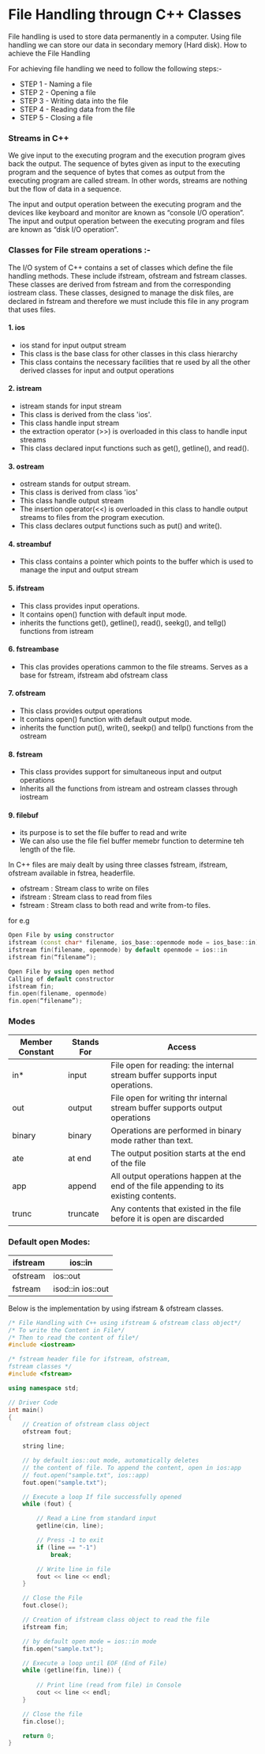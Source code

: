 # File Handling througn C++ Classes 

File handling is used to store data permanently in a computer. Using file handling we can store our data in secondary memory (Hard disk).
How to achieve the File Handling

For achieving file handling we need to follow the following steps:-

- STEP 1 - Naming a file 
- STEP 2 - Opening a file
- STEP 3 - Writing data into the file 
- STEP 4 - Reading data from the file 
- STEP 5 - Closing a file 

### Streams in C++ 

We give input to the executing program and the execution program gives back the output. The sequence of bytes given as input to the executing program and the sequence of bytes that comes as output from the executing program are called stream. In other words, streams are nothing but the flow of data in a sequence.

The input and output operation between the executing program and the devices like keyboard and monitor are known as “console I/O operation”. The input and output operation between the executing program and files are known as “disk I/O operation”.

### Classes for File stream operations :-

The I/O system of C++ contains a set of classes which define the file handling methods. These include ifstream, ofstream and fstream classes. These classes are derived from fstream and from the corresponding iostream class. These classes, designed to manage the disk files, are declared in fstream and therefore we must include this file in any program that uses files.

#### 1. ios
- ios stand for input output stream
- This class is the base class for other classes in this class hierarchy
- This class contains the necessary facilities that re used by all the other derived classes for input and output operations 

#### 2. istream
- istream stands for input stream
- This class is derived from the class 'ios'.
- This class handle input stream
- the extraction operator (>>) is overloaded in this class to handle input streams
- This class declared input functions such as get(), getline(), and read().

#### 3. ostream
- ostream stands for output stream.
- This class is derived from class 'ios'
- This class handle output stream
- The insertion operator(<<) is overloaded in this class to handle output streams to files from the program execution.
- This class declares output functions such as put() and write().

#### 4. streambuf
- This class contains a pointer which points to the buffer which is used to manage the input and output stream

#### 5. ifstream
- This class provides input operations.
- It contains open() function with default input mode.
- inherits the functions get(), getline(), read(), seekg(), and tellg() functions from istream

#### 6. fstreambase
- This clas provides operations cammon to the file streams. Serves as a base for fstream, ifstream abd ofstream class 

#### 7. ofstream 
- This class provides output operations 
- It contains open() function with default output mode.
- inherits the function put(), write(), seekp() and tellp() functions from the ostream

#### 8. fstream
- This class provides support for simultaneous input and output operations
- Inherits all the functions from istream and ostream classes through iostream

#### 9. filebuf
- its purpose is to set the file buffer to read and write
- We can also use the file fiel buffer memebr function to determine teh length of the file.

In C++ files are maiy dealt by using three classes fstream, ifstream, ofstream available in fstrea, headerfile.

- ofstream : Stream class to write on files 
- ifstream : Stream class to read from files 
- fstream : Stream class to both read and write from-to files.

for e.g
```c++
Open File by using constructor 
ifstream (const char* filename, ios_base::openmode mode = ios_base::in); 
ifstream fin(filename, openmode) by default openmode = ios::in 
ifstream fin(“filename”);

Open File by using open method 
Calling of default constructor 
ifstream fin;
fin.open(filename, openmode) 
fin.open(“filename”); 
```
### Modes 

| Member Constant |  Stands For | Access |
|-----------------|--------------|--------|
| in*            | input |  File open for reading: the internal stream buffer supports input operations. |
| out | output | File open for writing thr internal stream buffer supports output operations|
| binary | binary | Operations are performed in binary mode rather than text. |
| ate | at end | The output position starts at the end of the file | 
| app | append | All output operations happen at the end of the file appending to its existing contents. |
| trunc | truncate | Any contents that existed in the file before it is open are discarded |

### Default open Modes:

| ifstream | ios::in |
| ---------|---------|
| ofstream | ios::out|
| fstream | isod::in ios::out|

Below is the implementation by using ifstream & ofstream classes.

```c++
/* File Handling with C++ using ifstream & ofstream class object*/
/* To write the Content in File*/
/* Then to read the content of file*/
#include <iostream>

/* fstream header file for ifstream, ofstream, 
fstream classes */
#include <fstream>

using namespace std;

// Driver Code
int main()
{
	// Creation of ofstream class object
	ofstream fout;

	string line;

	// by default ios::out mode, automatically deletes
	// the content of file. To append the content, open in ios:app
	// fout.open("sample.txt", ios::app)
	fout.open("sample.txt");

	// Execute a loop If file successfully opened
	while (fout) {

		// Read a Line from standard input
		getline(cin, line);

		// Press -1 to exit
		if (line == "-1")
			break;

		// Write line in file
		fout << line << endl;
	}

	// Close the File
	fout.close();

	// Creation of ifstream class object to read the file
	ifstream fin;

	// by default open mode = ios::in mode
	fin.open("sample.txt");

	// Execute a loop until EOF (End of File)
	while (getline(fin, line)) {
	
		// Print line (read from file) in Console
		cout << line << endl;
	}

	// Close the file
	fin.close();

	return 0;
}

```




